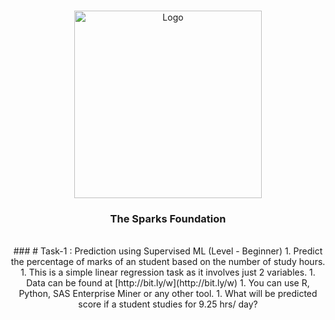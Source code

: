 <!-- PROJECT LOGO -->
<br />
<p align="center">
  <a href="https://github.com/faiqueali017/The-Sparks-Foundation">
    <img src="images/logo.png" alt="Logo" width="300" height="300">
  </a>

  <h3 align="center">The Sparks Foundation</h3>

  <p align="center">
    <br />
    ### # Task-1 : Prediction using Supervised ML (Level - Beginner)
    1. Predict the percentage of marks of an student based on the number of study hours.
1. This is a simple linear regression task as it involves just 2 variables.
1. Data can be found at [http://bit.ly/w](http://bit.ly/w)
1. You can use R, Python, SAS Enterprise Miner or any other tool.
1. What will be predicted score if a student studies for 9.25 hrs/ day?
